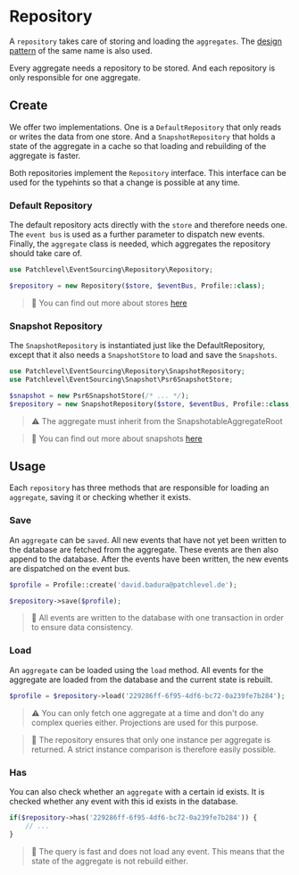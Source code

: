 # Repository

A `repository` takes care of storing and loading the `aggregates`.
The [design pattern](https://martinfowler.com/eaaCatalog/repository.html) of the same name is also used.

Every aggregate needs a repository to be stored. 
And each repository is only responsible for one aggregate.

## Create

We offer two implementations. One is a `DefaultRepository` that only reads or writes the data from one store. 
And a `SnapshotRepository` that holds a state of the aggregate in a cache 
so that loading and rebuilding of the aggregate is faster.

Both repositories implement the `Repository` interface. 
This interface can be used for the typehints so that a change is possible at any time.

### Default Repository

The default repository acts directly with the `store` and therefore needs one.
The `event bus` is used as a further parameter to dispatch new events.
Finally, the `aggregate` class is needed, which aggregates the repository should take care of.

```php
use Patchlevel\EventSourcing\Repository\Repository;

$repository = new Repository($store, $eventBus, Profile::class);
```

> :book: You can find out more about stores [here](./store.md)

### Snapshot Repository

The `SnapshotRepository` is instantiated just like the DefaultRepository, 
except that it also needs a `SnapshotStore` to load and save the `Snapshots`.

```php
use Patchlevel\EventSourcing\Repository\SnapshotRepository;
use Patchlevel\EventSourcing\Snapshot\Psr6SnapshotStore;

$snapshot = new Psr6SnapshotStore(/* ... */);
$repository = new SnapshotRepository($store, $eventBus, Profile::class, $snapshot);
```

> :warning: The aggregate must inherit from the SnapshotableAggregateRoot

> :book: You can find out more about snapshots [here](./snapshots.md)

## Usage

Each `repository` has three methods that are responsible for loading an `aggregate`, 
saving it or checking whether it exists.

### Save

An `aggregate` can be `saved`. 
All new events that have not yet been written to the database are fetched from the aggregate. 
These events are then also append to the database. 
After the events have been written, the new events are dispatched on the event bus.

```php
$profile = Profile::create('david.badura@patchlevel.de');

$repository->save($profile);
```

> :book: All events are written to the database with one transaction in order to ensure data consistency.

### Load

An `aggregate` can be loaded using the `load` method. 
All events for the aggregate are loaded from the database and the current state is rebuilt.

```php
$profile = $repository->load('229286ff-6f95-4df6-bc72-0a239fe7b284');
```

> :warning: You can only fetch one aggregate at a time and don't do any complex queries either. 
> Projections are used for this purpose.

> :book: The repository ensures that only one instance per aggregate is returned. 
> A strict instance comparison is therefore easily possible.

### Has

You can also check whether an `aggregate` with a certain id exists. 
It is checked whether any event with this id exists in the database.

```php
if($repository->has('229286ff-6f95-4df6-bc72-0a239fe7b284')) {
    // ...
}
```

> :book: The query is fast and does not load any event. 
> This means that the state of the aggregate is not rebuild either.